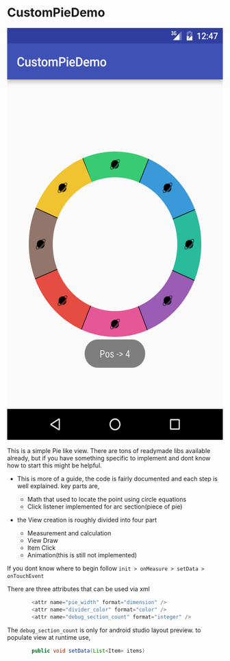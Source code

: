 # CustomPieDemo

<img src="/ScreenShots/device-2016-09-08-124743.png" width="540" height="960"/>

This is a simple Pie like view. 
There are tons of readymade libs available already, but if you have something specific to implement and dont know how to start this might be helpful. 

 * This is more of a guide, the code is fairly documented and each step is well explained. key parts are,
    * Math that used to locate the point using circle equations
    * Click listener implemented for arc section(piece of pie)

 * the View creation is roughly divided into four part
    * Measurement and calculation
    * View Draw
    * Item Click
    * Animation(this is still not implemented)

If you dont know where to begin follow `init > onMeasure > setData > onTouchEvent`

There are three attributes that can be used via xml    

```Java
        <attr name="pie_width" format="dimension" />
        <attr name="divider_color" format="color" />
        <attr name="debug_section_count" format="integer" />
```

The `debug_section_count` is only for android studio layout preview. to populate view at runtime use, 
```Java
        public void setData(List<Item> items)
```



